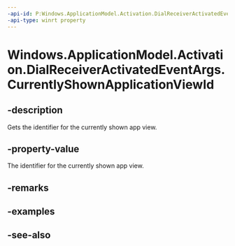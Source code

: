 ```yaml
---
-api-id: P:Windows.ApplicationModel.Activation.DialReceiverActivatedEventArgs.CurrentlyShownApplicationViewId
-api-type: winrt property
---
```


<!-- Property syntax
public int CurrentlyShownApplicationViewId { get; }
-->

# Windows.ApplicationModel.Activation.DialReceiverActivatedEventArgs.CurrentlyShownApplicationViewId

## -description
Gets the identifier for the currently shown app view.

## -property-value
The identifier for the currently shown app view.

## -remarks

## -examples

## -see-also

